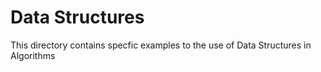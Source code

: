 # Data Structures

This directory contains specfic examples to the use of Data Structures in Algorithms